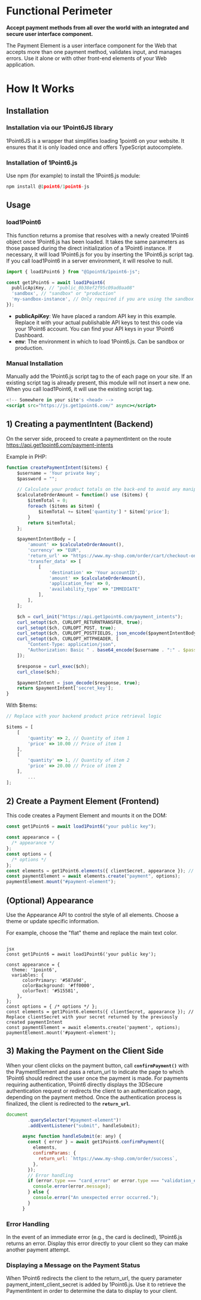 # Functional Perimeter

**Accept payment methods from all over the world with an integrated and secure user interface component.**

The Payment Element is a user interface component for the Web that accepts more than one payment method, validates input, and manages errors. Use it alone or with other front-end elements of your Web application.

# How It Works

## Installation

### Installation via our 1Point6JS library

1Point6JS is a wrapper that simplifies loading 1point6 on your website. It ensures that it is only loaded once and offers TypeScript autocomplete.

### Installation of 1Point6.js

Use npm (for example) to install the 1Point6.js module:

```jsx
npm install @1point6/1point6-js
```

## Usage

### load1Point6

This function returns a promise that resolves with a newly created 1Point6 object once 1Point6.js has been loaded. It takes the same parameters as those passed during the direct initialization of a 1Point6 instance. If necessary, it will load 1Point6.js for you by inserting the 1Point6.js script tag. If you call load1Point6 in a server environment, it will resolve to null.

```jsx
import { load1Point6 } from "@1point6/1point6-js";

const get1Point6 = await load1Point6(
  publicApiKey, // "public_0b38ef2f95c09ad0aa08"
  'sandbox', // "sandbox" or "production"
  'my-sandbox-instance', // Only required if you are using the sandbox environment
});
```

- **publicApiKey**: We have placed a random API key in this example. Replace it with your actual publishable API keys to test this code via your 1Point6 account. You can find your API keys in your 1Point6 Dashboard.
- **env**: The environment in which to load 1Point6.js. Can be sandbox or production.

### Manual Installation

Manually add the 1Point6.js script tag to the <head> of each page on your site. If an existing script tag is already present, this module will not insert a new one. When you call load1Point6, it will use the existing script tag.

```jsx
<!-- Somewhere in your site's <head> -->
<script src="https://js.get1point6.com/" async></script>
```

## 1) Creating a paymentIntent (Backend)

On the server side, proceed to create a paymentIntent on the route https://api.get1point6.com/payment-intents

Example in PHP:

```jsx
function createPaymentIntent($items) {
    $username = 'Your private key';
    $password = "";

    // Calculate your product totals on the back-end to avoid any manipulation of object in front
    $calculateOrderAmount = function() use ($items) {
        $itemTotal = 0;
        foreach ($items as $item) {
            $itemTotal += $item['quantity'] * $item['price'];
        }
        return $itemTotal;
    };

    $paymentIntentBody = [
        'amount' => $calculateOrderAmount(),
        'currency' => "EUR",
        'return_url' => "https://www.my-shop.com/order/cart/checkout-onshop",
        'transfer_data' => [
            [
                'destination' => 'Your accountID',
                'amount' => $calculateOrderAmount(),
                'application_fee' => 0,
                'availability_type' => "IMMEDIATE"
            ],
        ],
    ];

    $ch = curl_init("https://api.get1point6.com/payment_intents");
    curl_setopt($ch, CURLOPT_RETURNTRANSFER, true);
    curl_setopt($ch, CURLOPT_POST, true);
    curl_setopt($ch, CURLOPT_POSTFIELDS, json_encode($paymentIntentBody));
    curl_setopt($ch, CURLOPT_HTTPHEADER, [
        "Content-Type: application/json",
        "Authorization: Basic " . base64_encode($username . ":" . $password)
    ]);

    $response = curl_exec($ch);
    curl_close($ch);

    $paymentIntent = json_decode($response, true);
    return $paymentIntent['secret_key'];
}
```

With $items:

```jsx
// Replace with your backend product price retrieval logic

$items = [
    [
        'quantity' => 2, // Quantity of item 1
        'price' => 10.00 // Price of item 1
    ],
    [
        'quantity' => 1, // Quantity of item 2
        'price' => 20.00 // Price of item 2
    ],
        ...
];
```

## 2) **Create a Payment Element (Frontend)**

This code creates a Payment Element and mounts it on the DOM:

```jsx
const get1Point6 = await load1Point6("your public key");

const appearance = {
  /* appearance */
};
const options = {
  /* options */
};
const elements = get1Point6.elements({ clientSecret, appearance }); // Replace clientSecret with your secret returned by the previously created paymentIntent
const paymentElement = await elements.create("payment", options);
paymentElement.mount("#payment-element");
```

## (Optional) Appearance

Use the Appearance API to control the style of all elements. Choose a theme or update specific information.

For example, choose the "flat" theme and replace the main text color.

```

jsx
const get1Point6 = await load1Point6('your public key');

const appearance = {
  theme: '1point6',
  variables: {
      colorPrimary: '#587a9d',
      colorBackground: '#ff0000',
      colorText: '#515581',
    },
};
const options = { /* options */ };
const elements = get1Point6.elements({ clientSecret, appearance }); // Replace clientSecret with your secret returned by the previously created paymentIntent
const paymentElement = await elements.create('payment', options);
paymentElement.mount('#payment-element');
```

## 3) Making the Payment on the Client Side

When your client clicks on the payment button, call **`confirmPayment()`** with the PaymentElement and pass a return_url to indicate the page to which 1Point6 should redirect the user once the payment is made. For payments requiring authentication, 1Point6 directly displays the 3DSecure authentication request or redirects the client to an authentication page, depending on the payment method. Once the authentication process is finalized, the client is redirected to the **`return_url`**.

```jsx
document
        .querySelector("#payment-element")!
        .addEventListener("submit", handleSubmit);

      async function handleSubmit(e: any) {
        const { error } = await get1Point6.confirmPayment({
          elements,
          confirmParams: {
            return_url: `https://www.my-shop.com/order/success`,
          },
        });
        // Error handling
        if (error.type === "card_error" or error.type === "validation_error") {
          console.error(error.message);
        } else {
          console.error("An unexpected error occurred.");
        }
      }
```

### Error Handling

In the event of an immediate error (e.g., the card is declined), 1Point6.js returns an error. Display this error directly to your client so they can make another payment attempt.

### Displaying a Message on the Payment Status

When 1Point6 redirects the client to the return_url, the query parameter payment_intent_client_secret is added by 1Point6.js. Use it to retrieve the PaymentIntent in order to determine the data to display to your client.
